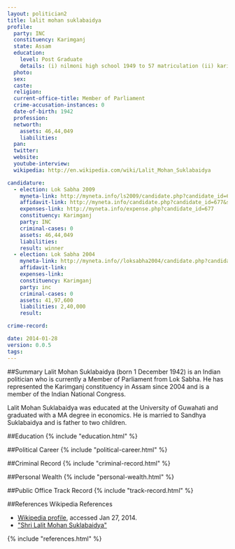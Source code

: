 ```yaml
---
layout: politician2
title: lalit mohan suklabaidya
profile: 
  party: INC
  constituency: Karimganj
  state: Assam
  education: 
    level: Post Graduate
    details: (i) nilmoni high school 1949 to 57 matriculation (ii) karimganj college 1957 to 61 ca & ba  (iii) guwahati university 1961-63 ma,(eco)
  photo: 
  sex: 
  caste: 
  religion: 
  current-office-title: Member of Parliament
  crime-accusation-instances: 0
  date-of-birth: 1942
  profession: 
  networth: 
    assets: 46,44,049
    liabilities: 
  pan: 
  twitter: 
  website: 
  youtube-interview: 
  wikipedia: http://en.wikipedia.com/wiki/Lalit_Mohan_Suklabaidya

candidature: 
  - election: Lok Sabha 2009
    myneta-link: http://myneta.info/ls2009/candidate.php?candidate_id=677
    affidavit-link: http://myneta.info/candidate.php?candidate_id=677&scan=original
    expenses-link: http://myneta.info/expense.php?candidate_id=677
    constituency: Karimganj 
    party: INC
    criminal-cases: 0
    assets: 46,44,049
    liabilities: 
    result: winner 
  - election: Lok Sabha 2004
    myneta-link: http://myneta.info//loksabha2004/candidate.php?candidate_id=369
    affidavit-link: 
    expenses-link: 
    constituency: Karimganj 
    party: inc
    criminal-cases: 0
    assets: 41,97,600
    liabilities: 2,40,000
    result:  

crime-record: 

date: 2014-01-28
version: 0.0.5
tags: 
---
```

##Summary
Lalit Mohan Suklabaidya (born 1 December 1942) is an Indian politician who is currently a Member of Parliament from Lok Sabha. He has represented the Karimganj constituency in Assam since 2004 and is a member of the Indian National Congress.

Lalit Mohan Suklabaidya was educated at the University of Guwahati and graduated with a MA degree in economics. He is married to Sandhya Suklabaidya and is father to two children.


##Education
{% include "education.html" %}


##Political Career
{% include "political-career.html" %}


##Criminal Record
{% include "criminal-record.html" %}


##Personal Wealth
{% include "personal-wealth.html" %}


##Public Office Track Record
{% include "track-record.html" %}


##References
Wikipedia References
- [Wikipedia profile]({{page.profile.wikipedia}}), accessed Jan 27, 2014.
- ["Shri Lalit Mohan Suklabaidya"][wiki1]

[wiki1]: http://india.gov.in/govt/loksabhampbiodata.php?mpcode=4029


{% include "references.html" %}